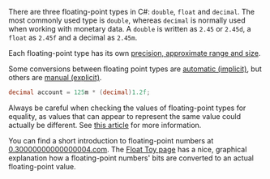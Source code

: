 There are three floating-point types in C#: `double`, `float` and `decimal`. The most commonly used type is `double`, whereas `decimal` is normally used when working with monetary data. A `double` is written as `2.45` or `2.45d`, a `float` as `2.45f` and a decimal as `2.45m`.

Each floating-point type has its own [precision, approximate range and size][docs-microsoft.com-characteristics-of-the-floating-point-types].

Some conversions between floating point types are [automatic (implicit)][docs-microsoft.com-implicit-numeric-conversion], but others are [manual (explicit)][docs-microsoft.com-explicit-numeric-conversion].

```csharp
decimal account = 125m * (decimal)1.2f;
```

Always be careful when checking the values of floating-point types for equality, as values that can appear to represent the same value could actually be different. See [this article][docs.microsoft.com_precision-in-comparisons] for more information.

You can find a short introduction to floating-point numbers at [0.30000000000000004.com][0.30000000000000004.com]. The [Float Toy page][evanw.github.io-float-toy] has a nice, graphical explanation how a floating-point numbers' bits are converted to an actual floating-point value.

[docs-microsoft.com-explicit-numeric-conversion]: https://docs.microsoft.com/en-us/dotnet/csharp/language-reference/builtin-types/numeric-conversions#explicit-numeric-conversions
[docs-microsoft.com-implicit-numeric-conversion]: https://docs.microsoft.com/en-us/dotnet/csharp/language-reference/builtin-types/numeric-conversions#implicit-numeric-conversions
[docs-microsoft.com-characteristics-of-the-floating-point-types]: https://docs.microsoft.com/en-us/dotnet/csharp/language-reference/builtin-types/floating-point-numeric-types#characteristics-of-the-floating-point-types
[docs.microsoft.com_precision-in-comparisons]: https://docs.microsoft.com/en-us/dotnet/api/system.double.equals#precision-in-comparisons
[0.30000000000000004.com]: https://0.30000000000000004.com/
[evanw.github.io-float-toy]: https://evanw.github.io/float-toy/

